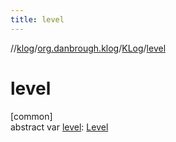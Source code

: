 ```yaml
---
title: level
---
```

//[klog](../../../index.html)/[org.danbrough.klog](../index.html)/[KLog](index.html)/[level](level.html)



# level



[common]\
abstract var [level](level.html): [Level](../-level/index.html)




